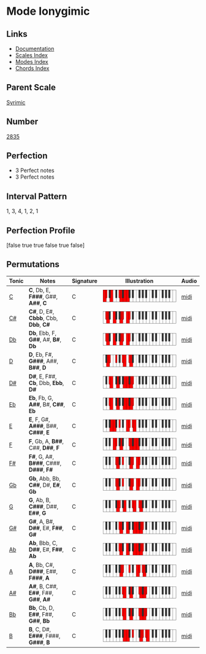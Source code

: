 # Mode Ionygimic

## Links

- [Documentation](index.md)
- [Scales Index](Scales.md)
- [Modes Index](Modes.md)
- [Chords Index](Chords.md)

## Parent Scale

[Syrimic](ScaleSyrimic.md)

## Number

[2835](https://ianring.com/musictheory/scales/2835)

## Perfection

- 3 Perfect notes
- 3 Perfect notes

## Interval Pattern

1, 3, 4, 1, 2, 1

## Perfection Profile

[false true true false true false]

## Permutations

| Tonic | Notes | Signature | Illustration | Audio |
|-------|-------|-----------|--------------|-------|
| [C](ModeCNaturalIonygimic.md) | **C**, Db, E, **F###**, G##, **A##**, **C** | C | ![CNaturalIonygimic](ModeCNaturalIonygimic.png) | [midi](https://github.com/edipermadi/music/blob/main/docs/ModeCNaturalIonygimic.mid?raw=true) |
| [C#](ModeCSharpIonygimic.md) | **C#**, D, E#, **Cbbb**, Cbb, **Dbb**, **C#** | C | ![CSharpIonygimic](ModeCSharpIonygimic.png) | [midi](https://github.com/edipermadi/music/blob/main/docs/ModeCSharpIonygimic.mid?raw=true) |
| [Db](ModeDFlatIonygimic.md) | **Db**, Ebb, F, **G##**, A#, **B#**, **Db** | C | ![DFlatIonygimic](ModeDFlatIonygimic.png) | [midi](https://github.com/edipermadi/music/blob/main/docs/ModeDFlatIonygimic.mid?raw=true) |
| [D](ModeDNaturalIonygimic.md) | **D**, Eb, F#, **G###**, A##, **B##**, **D** | C | ![DNaturalIonygimic](ModeDNaturalIonygimic.png) | [midi](https://github.com/edipermadi/music/blob/main/docs/ModeDNaturalIonygimic.mid?raw=true) |
| [D#](ModeDSharpIonygimic.md) | **D#**, E, F##, **Cb**, Dbb, **Ebb**, **D#** | C | ![DSharpIonygimic](ModeDSharpIonygimic.png) | [midi](https://github.com/edipermadi/music/blob/main/docs/ModeDSharpIonygimic.mid?raw=true) |
| [Eb](ModeEFlatIonygimic.md) | **Eb**, Fb, G, **A##**, B#, **C##**, **Eb** | C | ![EFlatIonygimic](ModeEFlatIonygimic.png) | [midi](https://github.com/edipermadi/music/blob/main/docs/ModeEFlatIonygimic.mid?raw=true) |
| [E](ModeENaturalIonygimic.md) | **E**, F, G#, **A###**, B##, **C###**, **E** | C | ![ENaturalIonygimic](ModeENaturalIonygimic.png) | [midi](https://github.com/edipermadi/music/blob/main/docs/ModeENaturalIonygimic.mid?raw=true) |
| [F](ModeFNaturalIonygimic.md) | **F**, Gb, A, **B##**, C##, **D##**, **F** | C | ![FNaturalIonygimic](ModeFNaturalIonygimic.png) | [midi](https://github.com/edipermadi/music/blob/main/docs/ModeFNaturalIonygimic.mid?raw=true) |
| [F#](ModeFSharpIonygimic.md) | **F#**, G, A#, **B###**, C###, **D###**, **F#** | C | ![FSharpIonygimic](ModeFSharpIonygimic.png) | [midi](https://github.com/edipermadi/music/blob/main/docs/ModeFSharpIonygimic.mid?raw=true) |
| [Gb](ModeGFlatIonygimic.md) | **Gb**, Abb, Bb, **C##**, D#, **E#**, **Gb** | C | ![GFlatIonygimic](ModeGFlatIonygimic.png) | [midi](https://github.com/edipermadi/music/blob/main/docs/ModeGFlatIonygimic.mid?raw=true) |
| [G](ModeGNaturalIonygimic.md) | **G**, Ab, B, **C###**, D##, **E##**, **G** | C | ![GNaturalIonygimic](ModeGNaturalIonygimic.png) | [midi](https://github.com/edipermadi/music/blob/main/docs/ModeGNaturalIonygimic.mid?raw=true) |
| [G#](ModeGSharpIonygimic.md) | **G#**, A, B#, **D##**, E#, **F##**, **G#** | C | ![GSharpIonygimic](ModeGSharpIonygimic.png) | [midi](https://github.com/edipermadi/music/blob/main/docs/ModeGSharpIonygimic.mid?raw=true) |
| [Ab](ModeAFlatIonygimic.md) | **Ab**, Bbb, C, **D##**, E#, **F##**, **Ab** | C | ![AFlatIonygimic](ModeAFlatIonygimic.png) | [midi](https://github.com/edipermadi/music/blob/main/docs/ModeAFlatIonygimic.mid?raw=true) |
| [A](ModeANaturalIonygimic.md) | **A**, Bb, C#, **D###**, E##, **F###**, **A** | C | ![ANaturalIonygimic](ModeANaturalIonygimic.png) | [midi](https://github.com/edipermadi/music/blob/main/docs/ModeANaturalIonygimic.mid?raw=true) |
| [A#](ModeASharpIonygimic.md) | **A#**, B, C##, **E##**, F##, **G##**, **A#** | C | ![ASharpIonygimic](ModeASharpIonygimic.png) | [midi](https://github.com/edipermadi/music/blob/main/docs/ModeASharpIonygimic.mid?raw=true) |
| [Bb](ModeBFlatIonygimic.md) | **Bb**, Cb, D, **E##**, F##, **G##**, **Bb** | C | ![BFlatIonygimic](ModeBFlatIonygimic.png) | [midi](https://github.com/edipermadi/music/blob/main/docs/ModeBFlatIonygimic.mid?raw=true) |
| [B](ModeBNaturalIonygimic.md) | **B**, C, D#, **E###**, F###, **G###**, **B** | C | ![BNaturalIonygimic](ModeBNaturalIonygimic.png) | [midi](https://github.com/edipermadi/music/blob/main/docs/ModeBNaturalIonygimic.mid?raw=true) |
